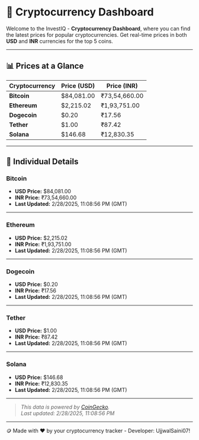 
# 🚀 Cryptocurrency Dashboard

Welcome to the InvestIQ - **Cryptocurrency Dashboard**, where you can find the latest prices for popular cryptocurrencies. Get real-time prices in both **USD** and **INR** currencies for the top 5 coins.

---

## 📊 Prices at a Glance

| **Cryptocurrency** | **Price (USD)**       | **Price (INR)**        |
|---------------------|-----------------------|------------------------|
| **Bitcoin**   | $84,081.00 | ₹73,54,660.00 |
| **Ethereum**   | $2,215.02 | ₹1,93,751.00 |
| **Dogecoin**   | $0.20 | ₹17.56 |
| **Tether**   | $1.00 | ₹87.42 |
| **Solana**   | $146.68 | ₹12,830.35 |

---

## 📌 Individual Details

### Bitcoin

- **USD Price:** $84,081.00
- **INR Price:** ₹73,54,660.00
- **Last Updated:** 2/28/2025, 11:08:56 PM (GMT)
---


### Ethereum

- **USD Price:** $2,215.02
- **INR Price:** ₹1,93,751.00
- **Last Updated:** 2/28/2025, 11:08:56 PM (GMT)
---


### Dogecoin

- **USD Price:** $0.20
- **INR Price:** ₹17.56
- **Last Updated:** 2/28/2025, 11:08:56 PM (GMT)
---


### Tether

- **USD Price:** $1.00
- **INR Price:** ₹87.42
- **Last Updated:** 2/28/2025, 11:08:56 PM (GMT)
---


### Solana

- **USD Price:** $146.68
- **INR Price:** ₹12,830.35
- **Last Updated:** 2/28/2025, 11:08:56 PM (GMT)
---


> _This data is powered by [CoinGecko](https://www.coingecko.com)._  
> _Last updated: 2/28/2025, 11:08:56 PM_  

---
🪙 Made with ❤️ by your cryptocurrency tracker - Developer: UjjwalSaini07!
